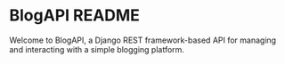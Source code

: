 # BlogAPI README
Welcome to BlogAPI, a Django REST framework-based API for managing and interacting with a simple blogging platform.


